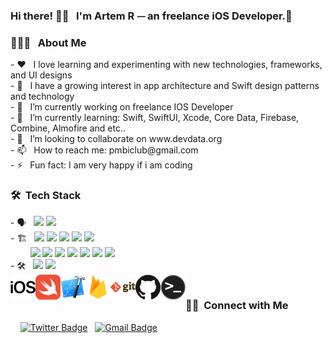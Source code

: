### Hi there! 👋🏼 &nbsp; I'm Artem R ⏤ an freelance iOS Developer.👋  <br/>
<h3> 👨🏻‍💻 &nbsp; About Me </h3> 
- ❤️ &nbsp; I love learning and experimenting with new technologies, frameworks, and UI designs </br>
- 🌱 &nbsp; I have a growing interest in app architecture and Swift design patterns and technology</br>
- 🔭 &nbsp; I’m currently working on freelance IOS Developer</br>
- 🌱 &nbsp; I’m currently learning: Swift, SwiftUI, Xcode, Core Data, Firebase, Combine, Almofire and etc..</br>
- 👯 &nbsp; I’m looking to collaborate on www.devdata.org </br>
- 📫 &nbsp; How to reach me: pmbiclub@gmail.com </br>
- ⚡  &nbsp; Fun fact: I am very happy if i am coding </br>

<h3> 🛠 &nbsp;Tech Stack</h3>
- 🗣 &nbsp;
  <a href="https://swift.org"><img src="https://img.shields.io/badge/-Swift-333333?style=flat&logo=swift"/></a> 
  <a href="https://www.python.org"><img src="https://img.shields.io/badge/-Python-333333?style=flat&logo=python&logoColor=yellow"/></a>  </br>
  - 🏗 &nbsp; 
  <a href="https://developer.apple.com/documentation/uikit"><img src="https://img.shields.io/badge/-UIKit-333333?style=flat"/></a> 
  <a href="https://developer.apple.com/library/archive/documentation/ToolsLanguages/Conceptual/Xcode_Overview/UsingInterfaceBuilder.html"><img src="https://img.shields.io/badge/-Interface_Builder-333333?style=flat"/></a> 
  <a href="https://developer.apple.com/library/archive/documentation/UserExperience/Conceptual/AutolayoutPG/ProgrammaticallyCreatingConstraints.html"><img src="https://img.shields.io/badge/-Programmatic_Constraints-333333?style=flat"/></a> 
  <a href="https://developer.apple.com/documentation/coredata"><img src="https://img.shields.io/badge/-Core_Data-333333?style=flat"/></a>
  <a href="https://developer.apple.com/documentation/coregraphics"><img src="https://img.shields.io/badge/-Core_Graphics-333333?style=flat"/></a> </br>
  &nbsp; &nbsp; &nbsp; &nbsp;  <a href="https://developer.apple.com/documentation/foundation/urlsession"><img src="https://img.shields.io/badge/-URLSession-333333?style=flat"/></a>
  <a href="https://developer.apple.com/documentation/DISPATCH"><img src="https://img.shields.io/badge/-Grand_Central_Dispatch-333333?style=flat"/></a>
  <a href="https://developer.apple.com/documentation/corelocation"><img src="https://img.shields.io/badge/-Core_Location-333333?style=flat"/></a>
  <a href="https://developer.apple.com/documentation/mapkit"><img src="https://img.shields.io/badge/-MapKit-333333?style=flat"/></a> 
  <a href="https://developer.apple.com/documentation/xcode/testing_your_apps_in_xcode"><img src="https://img.shields.io/badge/-Unit_Testing-333333?style=flat"/></a> 
  <a href="https://developer.apple.com/documentation/xctest"><img src="https://img.shields.io/badge/-XCTest-333333?style=flat"/></a> 
  <a href="https://developer.apple.com/documentation/avfoundation"><img src="https://img.shields.io/badge/-AVFoundation-333333?style=flat"/></a>  </br>
  - 🛠 &nbsp;
  <a href="https://developer.apple.com/xcode/"><img src="https://img.shields.io/badge/-Xcode-333333?style=flat&logo=xcode"/></a>
  <a href="https://code.visualstudio.com"><img src="https://img.shields.io/badge/-Visual%20Studio%20Code-333333?style=flat&logo=visual-studio-code&logoColor=007ACC"/></a> </br> 
  
<img align="left" alt="IOS" height="40px" src="https://github.com/DevDataOrg/DevDataOrg/blob/main/ios.png?raw=true" /> 
<img align="left" alt="Swift" height="40px" src="https://github.com/DevDataOrg/DevDataOrg/blob/main/swift.png?raw=true" />
<img align="left" alt="Xcode" height="40px" src="https://github.com/DevDataOrg/DevDataOrg/blob/main/xcode.png?raw=true" />
<img align="left" alt="Firebase" height="40px" src="https://github.com/DevDataOrg/DevDataOrg/blob/main/firebase.png?raw=true" />
<img align="left" alt="Git" height="40px" src="https://github.com/DevDataOrg/DevDataOrg/blob/main/git.png?raw=true" />
<img align="left" alt="GitHub" height="40px" src="https://github.com/DevDataOrg/DevDataOrg/blob/main/github.png?raw=true" />
<img align="left" alt="Terminal" height="40px" src="https://github.com/DevDataOrg/DevDataOrg/blob/main/terminal.png?raw=true" /> </br>

<h3> 🤝🏻 &nbsp;Connect with Me </h3>

&nbsp;&nbsp;&nbsp;
[![Twitter Badge](https://img.shields.io/badge/Twitter-00acee?logo=twitter&logoColor=white&link=https://twitter.com/DavidWrightOS)](https://twitter.com/pmbiclub)&nbsp;&nbsp; 
[![Gmail Badge](https://img.shields.io/badge/Gmail-DB4437?logo=gmail&logoColor=white&link=mailto:pmbiclub@gmail.com)](mailto:pmbiclub@gmail.com)



<!--
**DevDataOrg/DevDataOrg** is a ✨ _special_ ✨ repository because its `README.md` (this file) appears on your GitHub profile.


<!---
<h3> ⚙️ &nbsp;GitHub Analytics </h3> 

&nbsp;&nbsp;&nbsp;![visitors](https://windard-visitor-badge.glitch.me/badge?page_id=windard.github.profile)

&nbsp;&nbsp;&nbsp;![David's GitHub stats](https://github-readme-stats.vercel.app/api/?username=DavidWrightOS&show_icons=true&title_color=4d8bf5&icon_color=4d8bf5&text_color=9f9f9f&bg_color=0e1116)
--->

